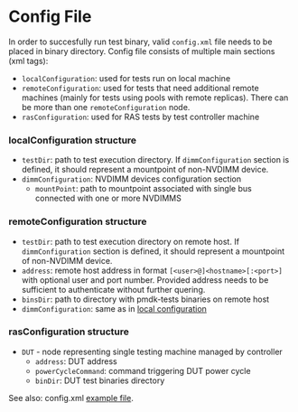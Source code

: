 # Config File #

In order to succesfully run test binary, valid `config.xml` file needs
to be placed in binary directory.
Config file consists of multiple main sections (xml tags):
* `localConfiguration`: used for tests run on local machine 
* `remoteConfiguration`: used for tests that need additional remote machines 
(mainly for tests using pools with remote replicas). There can be more than one
```remoteConfiguration``` node.
* `rasConfiguration`: used for RAS tests by test controller machine

### localConfiguration structure ###
* `testDir`: path to test execution directory. If `dimmConfiguration` section
is defined, it should represent a mountpoint of non-NVDIMM device.
* `dimmConfiguration`: NVDIMM devices configuration section
	* `mountPoint`: path to mountpoint associated with single bus connected with
one or more NVDIMMS

### remoteConfiguration structure ###
* `testDir`: path to test execution directory on remote host. If
`dimmConfiguration` section is defined, it should represent a mountpoint of
non-NVDIMM device.
* `address`: remote host address in format `[<user>@]<hostname>[:<port>]`
with optional user and port number. Provided address needs to be sufficient to
authenticate without further quering.
* `binsDir`: path to directory with pmdk-tests binaries on remote host
* `dimmConfiguration`: same as in
[local configuration](#localConfiguration-structure)

### rasConfiguration structure ###
* `DUT` - node representing single testing machine managed by controller
	* `address`: DUT address
	* `powerCycleCommand`: command triggering DUT power cycle
	* `binDir`: DUT test binaries directory

See also: config.xml [example file](config.xml.example).
